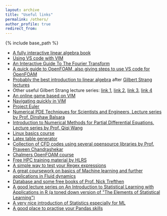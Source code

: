```yaml
---
layout: archive
title: "Useful links"
permalink: /others/
author_profile: true
redirect_from:
---
```


{% include base_path %}


* [A fully interactive linear algebra book](http://immersivemath.com/ila/index.html)
* [Using VS code with VIM](https://www.barbarianmeetscoding.com/blog/2019/02/08/boost-your-coding-fu-with-vscode-and-vim)
* [An Interactive Guide To The Fourier Transform](https://betterexplained.com/articles/an-interactive-guide-to-the-fourier-transform/)
* [A quick guide to OpenFOAM, also giving steps to use VS code for OpenFOAM](http://www.probabilisticmoney.com/?page_id=84)
* [Probably the best introduction to linear algebra](https://www.youtube.com/watch?v=fNk_zzaMoSs&list=PLZHQObOWTQDPD3MizzM2xVFitgF8hE_ab) after [Gilbert Strang lectures](https://ocw.mit.edu/courses/mathematics/18-06-linear-algebra-spring-2010/)
* Other useful Gilbert Strang lecture series: [link 1](https://ocw.mit.edu/courses/mathematics/18-085-computational-science-and-engineering-i-fall-2008), [link 2](https://ocw.mit.edu/courses/mathematics/18-086-mathematical-methods-for-engineers-ii-spring-2006/), [link 3](https://ocw.mit.edu/resources/res-18-009-learn-differential-equations-up-close-with-gilbert-strang-and-cleve-moler-fall-2015/index.html), [link 4](https://ocw.mit.edu/courses/mathematics/18-065-matrix-methods-in-data-analysis-signal-processing-and-machine-learning-spring-2018/index.htm)
* [An online game based on VIM](https://vim-adventures.com/)
* [Navigating quickly in VIM](https://jdhao.github.io/2019/06/26/movement_navigation_inside_nvim/)
* [Project Euler](https://projecteuler.net/)
* [Numerical PDE Techniques for Scientists and Engineers, Lecture series by Prof. Dinshaw Balsara](https://www3.nd.edu/~dbalsara/Numerical-PDE-Course/)
* [Introduction to Numerical Methods for Partial Differential Equations, Lecture series by Prof. Qiqi Wang](https://www.youtube.com/channel/UCPVvF1gF2NMNWV-GQCCrpKQ/playlists?view=1&sort=dd&shelf_id=0&pbjreload=10/)
* [Linux basics course](https://www.youtube.com/playlist?list=PLtK75qxsQaMLZSo7KL-PmiRarU7hrpnwK)
* [Latex table generator](https://www.tablesgenerator.com/)
* [Collection of CFD codes using several opensource libraries by Prof. Praveen Chandrashekar](https://github.com/cpraveen/cfdlab)
* [Chalmers OpenFOAM course](http://www.tfd.chalmers.se/~hani/kurser/OS_CFD/)
* [Free HPC training material by HLRS](https://www.hlrs.de/about-us/media-publications/teaching-training-material/)
* [A simple way to test your Regex expressions](https://regex101.com/)
* [A great coursework on basics of Machine learning and further applications in Fluid dynamics](http://databookuw.com/)
* [Database and some free books of Prof. Nick Trefthen](https://people.maths.ox.ac.uk/trefethen)
* [A good lecture series on An Introduction to Statistical Learning with Applications in R (a toned down version of "The Elements of Statistical Learning")](https://www.dataschool.io/15-hours-of-expert-machine-learning-videos/)
* [A very nice introduction of Statistics especially for ML](https://www.youtube.com/playlist?list=PLblh5JKOoLUK0FLuzwntyYI10UQFUhsY9)
* [A good place to practise your Pandas skills](https://github.com/guipsamora/pandas_exercises)
